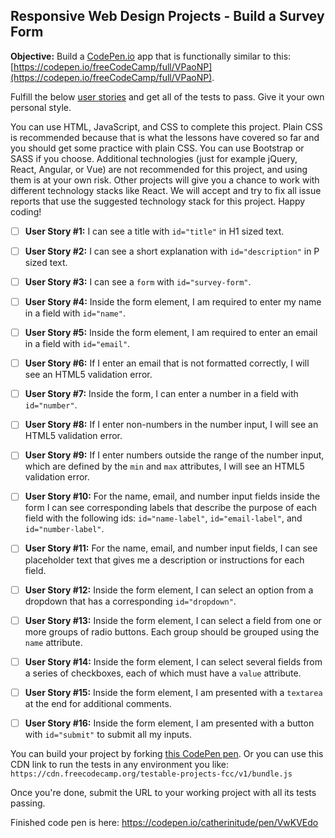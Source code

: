 
## Responsive Web Design Projects - Build a Survey Form

**Objective:**  Build a  [CodePen.io](https://codepen.io/)  app that is functionally similar to this:  [https://codepen.io/freeCodeCamp/full/VPaoNP](https://codepen.io/freeCodeCamp/full/VPaoNP).

Fulfill the below  [user stories](https://en.wikipedia.org/wiki/User_story)  and get all of the tests to pass. Give it your own personal style.

You can use HTML, JavaScript, and CSS to complete this project. Plain CSS is recommended because that is what the lessons have covered so far and you should get some practice with plain CSS. You can use Bootstrap or SASS if you choose. Additional technologies (just for example jQuery, React, Angular, or Vue) are not recommended for this project, and using them is at your own risk. Other projects will give you a chance to work with different technology stacks like React. We will accept and try to fix all issue reports that use the suggested technology stack for this project. Happy coding!

 - [ ] **User Story #1:**  I can see a title with  `id="title"`  in H1 sized text.

 - [ ] **User Story #2:**  I can see a short explanation with  `id="description"`  in P sized text.

 - [ ] **User Story #3:**  I can see a  `form`  with  `id="survey-form"`.

 - [ ] **User Story #4:**  Inside the form element, I am required to enter my name in a field with  `id="name"`.

 - [ ] **User Story #5:**  Inside the form element, I am required to enter an email in a field with  `id="email"`.

 - [ ] **User Story #6:**  If I enter an email that is not formatted correctly, I will see an HTML5 validation error.

 - [ ] **User Story #7:**  Inside the form, I can enter a number in a field with  `id="number"`.

 - [ ] **User Story #8:**  If I enter non-numbers in the number input, I will see an HTML5 validation error.

 - [ ] **User Story #9:**  If I enter numbers outside the range of the number input, which are defined by the  `min`  and  `max`  attributes, I will see an HTML5 validation error.

 - [ ] **User Story #10:**  For the name, email, and number input fields inside the form I can see corresponding labels that describe the purpose of each field with the following ids:  `id="name-label"`,  `id="email-label"`, and  `id="number-label"`.

 - [ ] **User Story #11:**  For the name, email, and number input fields, I can see placeholder text that gives me a description or instructions for each field.

 - [ ] **User Story #12:**  Inside the form element, I can select an option from a dropdown that has a corresponding  `id="dropdown"`.

 - [ ] **User Story #13:**  Inside the form element, I can select a field from one or more groups of radio buttons. Each group should be grouped using the  `name`  attribute.

 - [ ] **User Story #14:**  Inside the form element, I can select several fields from a series of checkboxes, each of which must have a  `value`  attribute.

 - [ ] **User Story #15:**  Inside the form element, I am presented with a  `textarea`  at the end for additional comments.

 - [ ] **User Story #16:**  Inside the form element, I am presented with a button with  `id="submit"`  to submit all my inputs.

You can build your project by forking  [this CodePen pen](https://codepen.io/freeCodeCamp/pen/MJjpwO). Or you can use this CDN link to run the tests in any environment you like:  `https://cdn.freecodecamp.org/testable-projects-fcc/v1/bundle.js`

Once you're done, submit the URL to your working project with all its tests passing.

Finished code pen is here: https://codepen.io/catherinitude/pen/VwKVEdo